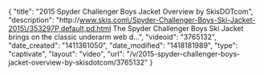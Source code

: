 {
    "title": "2015 Spyder Challenger Boys Jacket Overview by SkisDOTcom",
    "description": "http:\/\/www.skis.com\/Spyder-Challenger-Boys-Ski-Jacket-2015\/353297P,default,pd.html The Spyder Challenger Boys Ski Jacket brings on the classic underarm web d...",
    "videoid": "3765132",
    "date_created": "1411361050",
    "date_modified": "1418181989",
    "type": "captivate",
    "layout": "video",
    "url": "\/v\/2015-spyder-challenger-boys-jacket-overview-by-skisdotcom\/3765132"
}